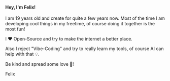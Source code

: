#### Hey, I'm Felix!

I am 19 years old and create for quite a few years now.
Most of the time I am developing cool things in my freetime, of course doing it together is the most fun!

I ❤️ Open-Source and try to make the internet a better place.

Also I reject "Vibe-Coding" and try to really learn my tools, of course AI can help with that 💡.

Be kind and spread some love 🌈!

Felix
